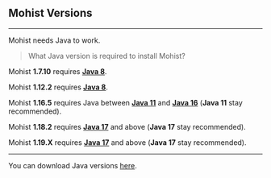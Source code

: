 ## Mohist Versions
---

Mohist needs Java to work.

> What Java version is required to install Mohist?

Mohist **1.7.10** requires **[Java 8](https://adoptium.net/?variant=openjdk8&jvmVariant=hotspot)**.

Mohist **1.12.2** requires **[Java 8](https://adoptium.net/?variant=openjdk8&jvmVariant=hotspot)**.

Mohist **1.16.5** requires Java between **[Java 11](https://adoptium.net/?variant=openjdk11&jvmVariant=hotspot)** and  **[Java 16](https://adoptium.net/?variant=openjdk16&jvmVariant=hotspot)** (**Java 11** stay recommended).

Mohist **1.18.2** requires **[Java 17](https://adoptium.net/?variant=openjdk17&jvmVariant=hotspot)** and above (**Java 17** stay recommended).

Mohist **1.19.X** requires **[Java 17](https://adoptium.net/?variant=openjdk17&jvmVariant=hotspot)** and above (**Java 17** stay recommended).

---

You can download Java versions [here](https://adoptium.net/).
